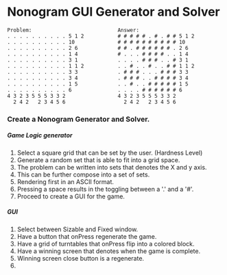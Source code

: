 # Nonogram GUI Generator and Solver


```
Problem:                            Answer:
. . . . . . . . . . 5 1 2           # # # # # . # . # # 5 1 2
. . . . . . . . . . 10              # # # # # # # # # # 10
. . . . . . . . . . 2 6             # # . # # # # # # . 2 6
. . . . . . . . . . 1 4             # . . . # # # # . . 1 4
. . . . . . . . . . 3 1             . . . . # # # . . # 3 1
. . . . . . . . . . 1 1 2           . . # . . # . . # # 1 1 2
. . . . . . . . . . 3 3             . # # # . . . # # # 3 3
. . . . . . . . . . 3 4             . # # # . . # # # # 3 4
. . . . . . . . . . 1 5             . . # . . # # # # # 1 5
. . . . . . . . . . 6               . . . . # # # # # # 6
4 3 2 3 5 5 5 3 3 2                 4 3 2 3 5 5 5 3 3 2
  2 4 2   2 3 4 5 6                   2 4 2   2 3 4 5 6
```

### Create a Nonogram Generator and Solver.

##### Game Logic generator
1. Select a square grid that can be set by the user. (Hardness Level)
2. Generate a random set that is able to fit into a grid space.
3. The problem can be written into sets that denotes the X and y axis.
4. This can be further compose into a set of sets.
5. Rendering first in an ASCII format.
6. Pressing a space results in the toggling between a '.' and a '#'.
8. Proceed to create a GUI for the game.

##### GUI
1. Select between Sizable and Fixed window.
2. Have a button that onPress regenerate the game.
3. Have a grid of turntables that onPress flip into a colored block.
4. Have a winning screen that denotes when the game is complete.
5. Winning screen close button is a regenerate.
6. 